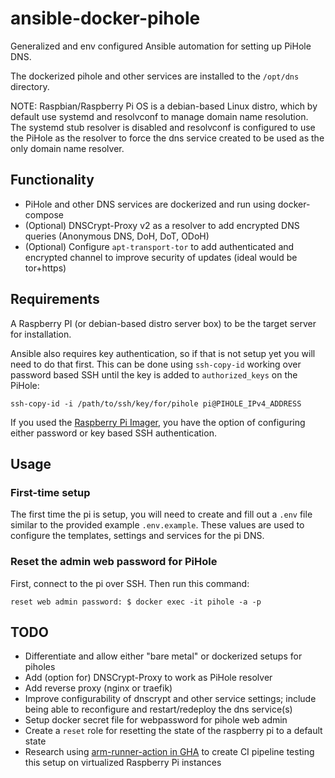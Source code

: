 # ansible-docker-pihole

Generalized and env configured Ansible automation for setting up PiHole DNS.

The dockerized pihole and other services are installed to the `/opt/dns` directory.

NOTE: Raspbian/Raspberry Pi OS is a debian-based Linux distro, which by default use systemd and resolvconf to manage domain name resolution. The systemd stub resolver is disabled and resolvconf is configured to use the PiHole as the resolver to force the dns service created to be used as the only domain name resolver.


## Functionality

* PiHole and other DNS services are dockerized and run using docker-compose
* (Optional) DNSCrypt-Proxy v2 as a resolver to add encrypted DNS queries (Anonymous DNS, DoH, DoT, ODoH)
* (Optional) Configure `apt-transport-tor` to add authenticated and encrypted channel to improve security of updates (ideal would be tor+https)


## Requirements

A Raspberry PI (or debian-based distro server box) to be the target server for installation.

Ansible also requires key authentication, so if that is not setup yet you will need to do that first. This can be done using `ssh-copy-id` working over password based SSH until the key is added to `authorized_keys` on the PiHole:

```
ssh-copy-id -i /path/to/ssh/key/for/pihole pi@PIHOLE_IPv4_ADDRESS
```

If you used the [Raspberry Pi Imager](https://www.raspberrypi.com/software/), you have the option of configuring either password or key based SSH authentication.


## Usage
### First-time setup

The first time the pi is setup, you will need to create and fill out a `.env` file similar to the provided example `.env.example`. These values are used to configure the templates, settings and services for the pi DNS.

### Reset the admin web password for PiHole

First, connect to the pi over SSH. Then run this command:
```
reset web admin password: $ docker exec -it pihole -a -p
```


## TODO
* Differentiate and allow either "bare metal" or dockerized setups for piholes
* Add (option for) DNSCrypt-Proxy to work as PiHole resolver
* Add reverse proxy (nginx or traefik)
* Improve configurability of dnscrypt and other service settings; include being able to reconfigure and restart/redeploy the dns service(s)
* Setup docker secret file for webpassword for pihole web admin
* Create a `reset` role for resetting the state of the raspberry pi to a default state
* Research using [arm-runner-action in GHA](https://github.com/pguyot/arm-runner-action) to create CI pipeline testing this setup on virtualized Raspberry Pi instances